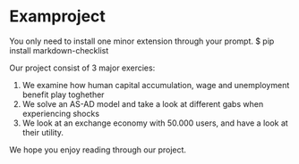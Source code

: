 # Examproject

You only need to install one minor extension through your prompt.
$ pip install markdown-checklist

Our project consist of 3 major exercies:
1) We examine how human capital accumulation, wage and unemployment benefit play toghether
2) We solve an AS-AD model and take a look at different gabs when experiencing shocks
3) We look at an exchange economy with 50.000 users, and have a look at their utility.

We hope you enjoy reading through our project.
